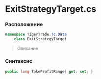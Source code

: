 
# ExitStrategyTarget.cs
### Расположение
```csharp
namespace TigerTrade.Tc.Data  
    class ExitStrategyTarget
```

> Описание

### Синтаксис
```csharp
public long TakeProfitRange{ get; set; }
```
